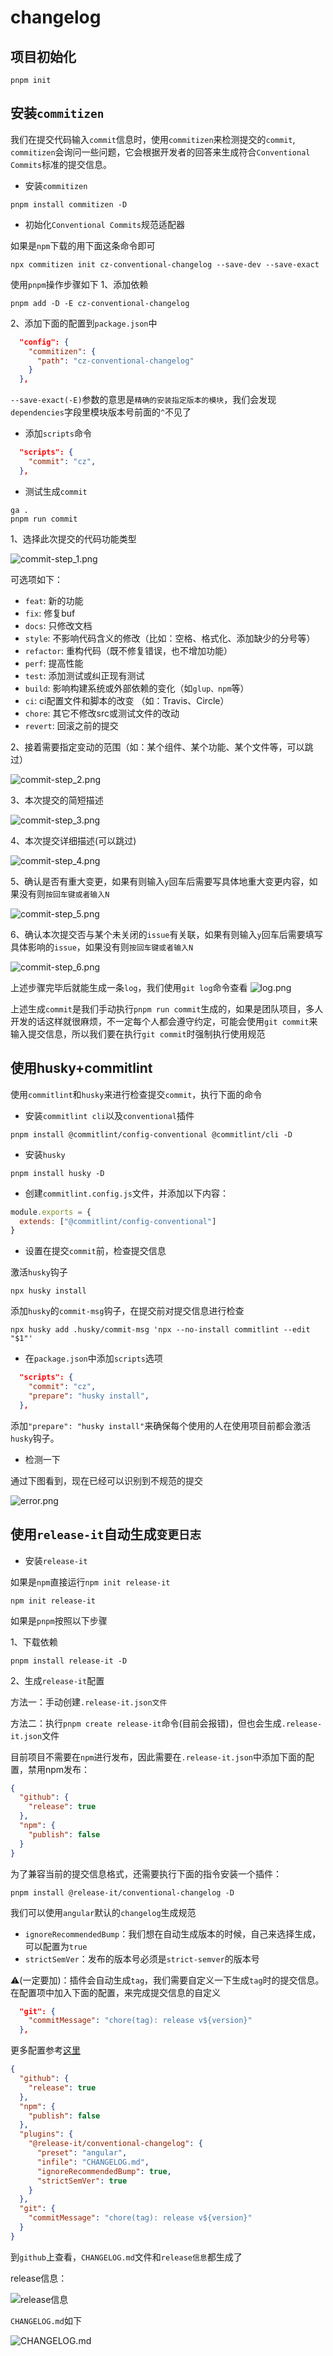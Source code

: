 # changelog

## 项目初始化

```shell
pnpm init
```
## 安装`commitizen` 

我们在提交代码输入`commit`信息时，使用`commitizen`来检测提交的`commit`, `commitizen`会询问一些问题，它会根据开发者的回答来生成符合`Conventional Commits`标准的提交信息。

- 安装`commitizen`
```shell
pnpm install commitizen -D
```
- 初始化`Conventional Commits`规范适配器

如果是`npm`下载的用下面这条命令即可
```shell
npx commitizen init cz-conventional-changelog --save-dev --save-exact
```
使用`pnpm`操作步骤如下
1、添加依赖
```shell
pnpm add -D -E cz-conventional-changelog
```
2、添加下面的配置到`package.json`中
```json
  "config": {
    "commitizen": {
      "path": "cz-conventional-changelog"
    }
  },
```
`--save-exact(-E)`参数的意思是`精确的安装指定版本的模块`，我们会发现`dependencies`字段里模块版本号前面的`^`不见了

- 添加`scripts`命令
```json
  "scripts": {
    "commit": "cz",
  },
```
- 测试生成`commit`
```shell
ga .
pnpm run commit
```
1、选择此次提交的代码功能类型

![commit-step_1.png](./images/commit_step_1.png)

可选项如下：
- `feat`: 新的功能
- `fix`: 修复buf
- `docs`: 只修改文档
- `style`: 不影响代码含义的修改（比如：空格、格式化、添加缺少的分号等）
- `refactor`: 重构代码（既不修复错误，也不增加功能）
- `perf`: 提高性能
- `test`: 添加测试或纠正现有测试
- `build`: 影响构建系统或外部依赖的变化（如`glup、npm`等）
- `ci`: ci配置文件和脚本的改变 （如：Travis、Circle）
- `chore`: 其它不修改src或测试文件的改动
- `revert`: 回滚之前的提交

2、接着需要指定变动的范围（如：某个组件、某个功能、某个文件等，可以跳过）

![commit-step_2.png](./images/commit_step_2.png)

3、本次提交的简短描述

![commit-step_3.png](./images/commit_step_3.png)

4、本次提交详细描述(可以跳过)

![commit-step_4.png](./images/commit_step_4.png)

5、确认是否有重大变更，如果有则输入`y`回车后需要写具体地重大变更内容，如果没有则`按回车键或者输入N`

![commit-step_5.png](./images/commit_step_5.png)

6、确认本次提交否与某个未关闭的`issue`有关联，如果有则输入`y`回车后需要填写具体影响的`issue`，如果没有则`按回车键或者输入N`

![commit-step_6.png](./images/commit_step_6.png)

上述步骤完毕后就能生成一条`log`，我们使用`git log`命令查看
![log.png](./images/log.png)

上述生成`commit`是我们手动执行`pnpm run commit`生成的，如果是团队项目，多人开发的话这样就很麻烦，不一定每个人都会遵守约定，可能会使用`git commit`来输入提交信息，所以我们要在执行`git commit`时强制执行使用规范

## 使用husky+commitlint

使用`commitlint`和`husky`来进行检查提交`commit`，执行下面的命令

- 安装`commitlint cli`以及`conventional`插件

```shell
pnpm install @commitlint/config-conventional @commitlint/cli -D
```

- 安装`husky`

```shell
pnpm install husky -D
```
- 创建`commitlint.config.js`文件，并添加以下内容：

```js
module.exports = {
  extends: ["@commitlint/config-conventional"]
}
```
- 设置在提交`commit`前，检查提交信息

激活`husky`钩子
```shell
npx husky install
```
添加`husky`的`commit-msg`钩子，在提交前对提交信息进行检查
```shell
npx husky add .husky/commit-msg 'npx --no-install commitlint --edit "$1"'
```
- 在`package.json`中添加`scripts`选项
```json
  "scripts": {
    "commit": "cz",
    "prepare": "husky install",
  },
```
添加`"prepare": "husky install"`来确保每个使用的人在使用项目前都会激活`husky`钩子。

- 检测一下

通过下图看到，现在已经可以识别到不规范的提交

![error.png](./images/error.png)

## 使用`release-it`自动生成`变更日志`

- 安装`release-it`

如果是`npm`直接运行`npm init release-it`
```shell
npm init release-it
```
如果是`pnpm`按照以下步骤

1、下载依赖
```shell
pnpm install release-it -D
```
2、生成`release-it`配置

方法一：手动创建`.release-it.json文件`

方法二：执行`pnpm create release-it`命令(目前会报错)，但也会生成`.release-it.json`文件

目前项目不需要在`npm`进行发布，因此需要在`.release-it.json`中添加下面的配置，禁用npm发布：
```json
{
  "github": {
    "release": true
  },
  "npm": {
    "publish": false
  }
}
```
为了兼容当前的提交信息格式，还需要执行下面的指令安装一个插件：

```shell
pnpm install @release-it/conventional-changelog -D
```

我们可以使用`angular`默认的`changelog`生成规范
- `ignoreRecommendedBump`：我们想在自动生成版本的时候，自己来选择生成，可以配置为`true`
- `strictSemVer`：发布的版本号必须是`strict-semver`的版本号

⚠️(一定要加)：插件会自动生成`tag`，我们需要自定义一下生成`tag`时的提交信息。在配置项中加入下面的配置，来完成提交信息的自定义
```json
  "git": {
    "commitMessage": "chore(tag): release v${version}"
  },
```

更多配置参考[这里](https://github.com/release-it/conventional-changelog)

```json
{
  "github": {
    "release": true
  },
  "npm": {
    "publish": false
  },
  "plugins": {
    "@release-it/conventional-changelog": {
      "preset": "angular",
      "infile": "CHANGELOG.md",
      "ignoreRecommendedBump": true,
      "strictSemVer": true
    }
  },
  "git": {
    "commitMessage": "chore(tag): release v${version}"
  }
}
```

到`github`上查看，`CHANGELOG.md`文件和`release信息`都生成了

release信息：

![release信息](./images/release.png)

`CHANGELOG.md`如下

![CHANGELOG.md](./images/changelog.png)
